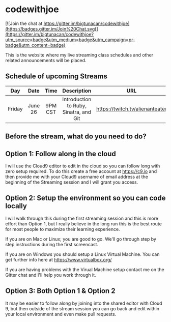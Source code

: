 # codewithjoe

[![Join the chat at https://gitter.im/bigtunacan/codewithjoe](https://badges.gitter.im/Join%20Chat.svg)](https://gitter.im/bigtunacan/codewithjoe?utm_source=badge&utm_medium=badge&utm_campaign=pr-badge&utm_content=badge)


This is the website where my live streaming class schedules and other related announcements will be placed. 

Schedule of upcoming Streams
----------------------------

| Day        | Date            | Time           | Description                                    | URL                       |
|------------|:---------------:|:--------------:|:----------------------------------------------:|:-------------------------:|
| Friday     | June 26         | 9PM CST        | Introduction to Ruby, Sinatra, and Git         | https://twitch.tv/alienanteater    |


Before the stream, what do you need to do?
------------------------------------------

Option 1: Follow along in the cloud
-----------------------------------

I will use the Cloud9 editor to edit in the cloud so you can follow long with zero setup required.  To do this create a free account at https://c9.io and then provide me with your Cloud9 username of email address at the beginning of the Streaming session and I will grant you access.

Option 2: Setup the environment so you can code locally
-----------------------------------

I will walk through this during the first streaming session and this is more effort than Option 1, but I really believe in the long run this is the best route for most people to maximize their learning experience.

If you are on Mac or Linux; you are good to go.  We'll go through step by step instructions during the first
screencast.

If you are on Windows you should setup a Linux Virtual Machine.  You can get further info here at https://www.virtualbox.org/

If you are having problems with the Virual Machine setup contact me on the Gitter chat and I'll help you work through it.

Option 3: Both Option 1 & Option 2
----------------------------------

It may be easier to follow along by joining into the shared editor with Cloud 9, but then outside of the stream session you can go back and edit within your local environment and even make pull requests.
